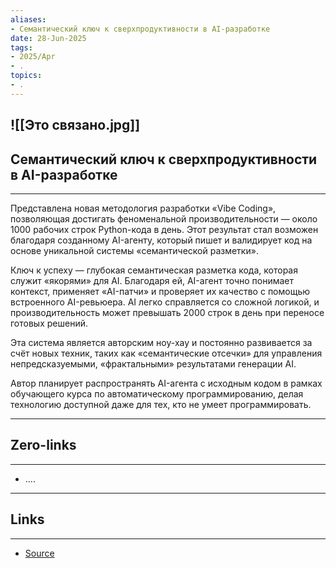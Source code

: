 ```yaml
---
aliases: 
- Семантический ключ к сверхпродуктивности в AI-разработке 
date: 28-Jun-2025
tags:
- 2025/Apr
- .
topics:
- .
---
```

![[Это связано.jpg]]
-----
##  Семантический ключ к сверхпродуктивности в AI-разработке 
-----
Представлена новая методология разработки «Vibe Coding», позволяющая достигать феноменальной производительности — около 1000 рабочих строк Python-кода в день. Этот результат стал возможен благодаря созданному AI-агенту, который пишет и валидирует код на основе уникальной системы «семантической разметки».

Ключ к успеху — глубокая семантическая разметка кода, которая служит «якорями» для AI. Благодаря ей, AI-агент точно понимает контекст, применяет «AI-патчи» и проверяет их качество с помощью встроенного AI-ревьюера. AI легко справляется со сложной логикой, и производительность может превышать 2000 строк в день при переносе готовых решений.

Эта система является авторским ноу-хау и постоянно развивается за счёт новых техник, таких как «семантические отсечки» для управления непредсказуемыми, «фрактальными» результатами генерации AI. 

Автор планирует распространять AI-агента с исходным кодом в рамках обучающего курса по автоматическому программированию, делая технологию доступной даже для тех, кто не умеет программировать.

---
## Zero-links
---
- ....

---
## Links
---
- [Source](https://t.me/turboproject/1630)